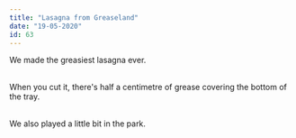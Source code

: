 ```yaml
---
title: "Lasagna from Greaseland"
date: "19-05-2020"
id: 63
---
```

We made the greasiest lasagna ever. <br><br>

When you cut it, there's half a centimetre of grease covering the bottom of the tray.<br><br>

We also played a little bit in the park.